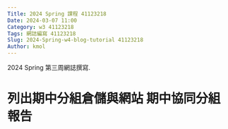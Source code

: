 ```yaml
---
Title: 2024 Spring 課程 41123218
Date: 2024-03-07 11:00
Category: w3 41123218
Tags: 網誌編寫 41123218
Slug: 2024-Spring-w4-blog-tutorial 41123218
Author: kmol
---
```


2024 Spring 第三周網誌撰寫.

<!-- PELICAN_END_SUMMARY -->

# 列出期中分組倉儲與網站 期中協同分組報告